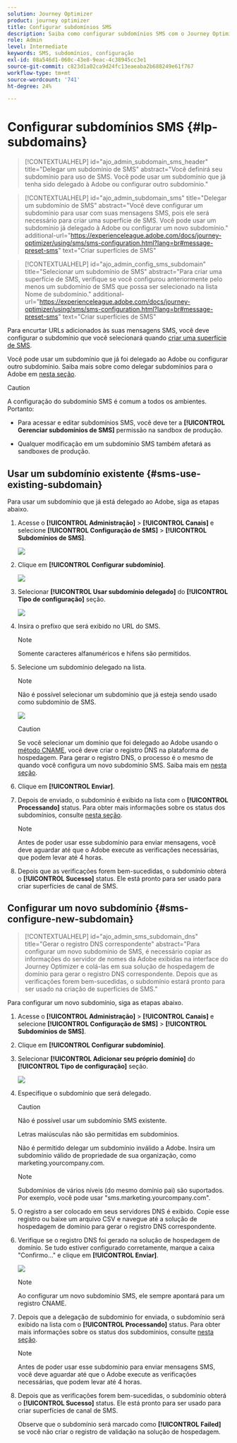 ```yaml
---
solution: Journey Optimizer
product: journey optimizer
title: Configurar subdomínios SMS
description: Saiba como configurar subdomínios SMS com o Journey Optimizer
role: Admin
level: Intermediate
keywords: SMS, subdomínios, configuração
exl-id: 08a546d1-060c-43e8-9eac-4c38945cc3e1
source-git-commit: c823d1a02ca9d24fc13eaeaba2b688249e61f767
workflow-type: tm+mt
source-wordcount: '741'
ht-degree: 24%

---
```


# Configurar subdomínios SMS {#lp-subdomains}

>[!CONTEXTUALHELP]
>id="ajo_admin_subdomain_sms_header"
>title="Delegar um subdomínio de SMS"
>abstract="Você definirá seu subdomínio para uso de SMS. Você pode usar um subdomínio que já tenha sido delegado à Adobe ou configurar outro subdomínio."

>[!CONTEXTUALHELP]
>id="ajo_admin_subdomain_sms"
>title="Delegar um subdomínio de SMS"
>abstract="Você deve configurar um subdomínio para usar com suas mensagens SMS, pois ele será necessário para criar uma superfície de SMS. Você pode usar um subdomínio já delegado à Adobe ou configurar um novo subdomínio."
>additional-url="https://experienceleague.adobe.com/docs/journey-optimizer/using/sms/sms-configuration.html?lang=br#message-preset-sms" text="Criar superfícies de SMS"

>[!CONTEXTUALHELP]
>id="ajo_admin_config_sms_subdomain"
>title="Selecionar um subdomínio de SMS"
>abstract="Para criar uma superfície de SMS, verifique se você configurou anteriormente pelo menos um subdomínio de SMS que possa ser selecionado na lista Nome de subdomínio."
>additional-url="https://experienceleague.adobe.com/docs/journey-optimizer/using/sms/sms-configuration.html?lang=br#message-preset-sms" text="Criar superfícies de SMS"

Para encurtar URLs adicionados às suas mensagens SMS, você deve configurar o subdomínio que você selecionará quando [criar uma superfície de SMS](sms-configuration.md#message-preset-sms).

Você pode usar um subdomínio que já foi delegado ao Adobe ou configurar outro subdomínio. Saiba mais sobre como delegar subdomínios para o Adobe em [nesta seção](../configuration/delegate-subdomain.md).

>[!CAUTION]
>
>A configuração do subdomínio SMS é comum a todos os ambientes. Portanto:
>
>* Para acessar e editar subdomínios SMS, você deve ter a **[!UICONTROL Gerenciar subdomínios de SMS]** permissão na sandbox de produção.
>
> * Qualquer modificação em um subdomínio SMS também afetará as sandboxes de produção.

## Usar um subdomínio existente {#sms-use-existing-subdomain}

Para usar um subdomínio que já está delegado ao Adobe, siga as etapas abaixo.

1. Acesse o **[!UICONTROL Administração]** > **[!UICONTROL Canais]** e selecione **[!UICONTROL Configuração de SMS]** > **[!UICONTROL Subdomínios de SMS]**.

   ![](assets/sms_access-subdomains.png)

1. Clique em **[!UICONTROL Configurar subdomínio]**.

   ![](assets/sms_set-up-subdomain.png)

1. Selecionar **[!UICONTROL Usar subdomínio delegado]** do **[!UICONTROL Tipo de configuração]** seção.

   ![](assets/sms_use-delegated-subdomain.png)

1. Insira o prefixo que será exibido no URL do SMS.

   >[!NOTE]
   >
   >Somente caracteres alfanuméricos e hifens são permitidos.

1. Selecione um subdomínio delegado na lista.

   >[!NOTE]
   >
   >Não é possível selecionar um subdomínio que já esteja sendo usado como subdomínio de SMS.

   <!--Capital letters are not allowed in subdomains. TBC by PM-->

   ![](assets/sms_prefix-and-subdomain.png)

   <!--Note that you cannot use multiple delegated subdomains of the same parent domain. For example, if 'marketing1.yourcompany.com' is already delegated to Adobe for your SMS messages, you will not be able to use 'marketing2.yourcompany.com'. However, multi-level subdomains being supported for SMS, you may proceed using a subdomain of 'marketing1.yourcompany.com' (such as 'email.marketing1.yourcompany.com'), or a different parent domain.-->

   >[!CAUTION]
   >
   >Se você selecionar um domínio que foi delegado ao Adobe usando o [método CNAME](../configuration/delegate-subdomain.md#cname-subdomain-delegation), você deve criar o registro DNS na plataforma de hospedagem. Para gerar o registro DNS, o processo é o mesmo de quando você configura um novo subdomínio SMS. Saiba mais em [nesta seção](#sms-configure-new-subdomain).

1. Clique em **[!UICONTROL Enviar]**.

1. Depois de enviado, o subdomínio é exibido na lista com o **[!UICONTROL Processando]** status. Para obter mais informações sobre os status dos subdomínios, consulte [nesta seção](../configuration/about-subdomain-delegation.md#access-delegated-subdomains).<!--Same statuses?-->

   >[!NOTE]
   >
   >Antes de poder usar esse subdomínio para enviar mensagens, você deve aguardar até que o Adobe execute as verificações necessárias, que podem levar até 4 horas.<!--Learn more in [this section](delegate-subdomain.md#subdomain-validation).-->

1. Depois que as verificações forem bem-sucedidas, o subdomínio obterá o **[!UICONTROL Sucesso]** status. Ele está pronto para ser usado para criar superfícies de canal de SMS.

## Configurar um novo subdomínio {#sms-configure-new-subdomain}

>[!CONTEXTUALHELP]
>id="ajo_admin_sms_subdomain_dns"
>title="Gerar o registro DNS correspondente"
>abstract="Para configurar um novo subdomínio de SMS, é necessário copiar as informações do servidor de nomes da Adobe exibidas na interface do Journey Optimizer e colá-las em sua solução de hospedagem de domínio para gerar o registro DNS correspondente. Depois que as verificações forem bem-sucedidas, o subdomínio estará pronto para ser usado na criação de superfícies de SMS."

Para configurar um novo subdomínio, siga as etapas abaixo.

1. Acesse o **[!UICONTROL Administração]** > **[!UICONTROL Canais]** e selecione **[!UICONTROL Configuração de SMS]** > **[!UICONTROL Subdomínios de SMS]**.

1. Clique em **[!UICONTROL Configurar subdomínio]**.

1. Selecionar **[!UICONTROL Adicionar seu próprio domínio]** do **[!UICONTROL Tipo de configuração]** seção.

   ![](assets/sms_add-your-own-subdomain.png)

1. Especifique o subdomínio que será delegado.

   >[!CAUTION]
   >
   >Não é possível usar um subdomínio SMS existente.
   >
   >Letras maiúsculas não são permitidas em subdomínios.

   Não é permitido delegar um subdomínio inválido a Adobe. Insira um subdomínio válido de propriedade de sua organização, como marketing.yourcompany.com.

   >[!NOTE]
   >
   >Subdomínios de vários níveis (do mesmo domínio pai) são suportados. Por exemplo, você pode usar &quot;sms.marketing.yourcompany.com&quot;.

1. O registro a ser colocado em seus servidores DNS é exibido. Copie esse registro ou baixe um arquivo CSV e navegue até a solução de hospedagem de domínio para gerar o registro DNS correspondente.

1. Verifique se o registro DNS foi gerado na solução de hospedagem de domínio. Se tudo estiver configurado corretamente, marque a caixa &quot;Confirmo...&quot; e clique em **[!UICONTROL Enviar]**.

   ![](assets/sms_add-your-own-subdomain-confirm.png)

   >[!NOTE]
   >
   >Ao configurar um novo subdomínio SMS, ele sempre apontará para um registro CNAME.

1. Depois que a delegação de subdomínio for enviada, o subdomínio será exibido na lista com o **[!UICONTROL Processando]** status. Para obter mais informações sobre os status dos subdomínios, consulte [nesta seção](../configuration/about-subdomain-delegation.md#access-delegated-subdomains).<!--Same statuses?-->

   >[!NOTE]
   >
   >Antes de poder usar esse subdomínio para enviar mensagens SMS, você deve aguardar até que o Adobe execute as verificações necessárias, que podem levar até 4 horas.<!--Learn more in [this section](#subdomain-validation).-->

1. Depois que as verificações forem bem-sucedidas, o subdomínio obterá o **[!UICONTROL Sucesso]** status. Ele está pronto para ser usado para criar superfícies de canal de SMS.

   Observe que o subdomínio será marcado como **[!UICONTROL Failed]** se você não criar o registro de validação na solução de hospedagem.
